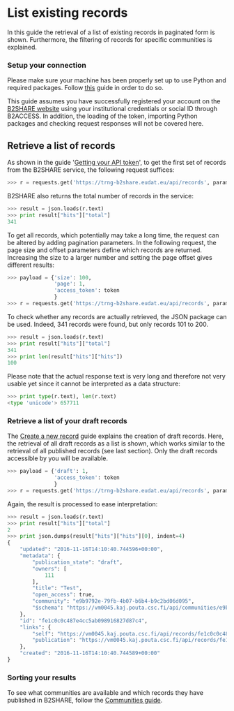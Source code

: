 # List existing records
In this guide the retrieval of a list of existing records in paginated form is shown. Furthermore, the filtering of records for specific communities is explained.

### Setup your connection
Please make sure your machine has been properly set up to use Python and required packages. Follow [this](A_Setup_and_install.md) guide in order to do so.

This guide assumes you have successfully registered your account on the [B2SHARE website](https://trng-b2share.eudat.eu) using your institutional credentials or social ID through B2ACCESS. In addition, the loading of the token, importing Python packages and checking request responses will not be covered here.

## Retrieve a list of records
As shown in the guide '[Getting your API token](00_Getting_your_API_token.md)', to get the first set of records from the B2SHARE service, the following request suffices:

```python
>>> r = requests.get('https://trng-b2share.eudat.eu/api/records', params={'access_token': token}, verify=False)
```

B2SHARE also returns the total number of records in the service:

```python
>>> result = json.loads(r.text)
>>> print result["hits"]["total"]
341
```

To get all records, which potentially may take a long time, the request can be altered by adding pagination parameters. In the following request, the page size and offset parameters define which records are returned. Increasing the size to a larger number and setting the page offset gives different results:

```python
>>> payload = {'size': 100,
               'page': 1,
               'access_token': token
               }
>>> r = requests.get('https://trng-b2share.eudat.eu/api/records', params=payload, verify=False)
```

To check whether any records are actually retrieved, the JSON package can be used. Indeed, 341 records were found, but only records 101 to 200.

```python
>>> result = json.loads(r.text)
>>> print result["hits"]["total"]
341
>>> print len(result["hits"]["hits"])
100
```

Please note that the actual response text is very long and therefore not very usable yet since it cannot be interpreted as a data structure:

```python
>>> print type(r.text), len(r.text)
<type 'unicode'> 657711
```

### Retrieve a list of your draft records
The [Create a new record](05_Create_new_record.md) guide explains the creation of draft records. Here, the retrieval of all draft records as a list is shown, which works similar to the retrieval of all published records (see last section). Only the draft records accessible by you will be available.

```python
>>> payload = {'draft': 1,
               'access_token': token
               }
>>> r = requests.get('https://trng-b2share.eudat.eu/api/records', params=payload, verify=False)
```

Again, the result is processed to ease interpretation:
```python
>>> result = json.loads(r.text)
>>> print result["hits"]["total"]
2
>>> print json.dumps(result["hits"]["hits"][0], indent=4)
{
    "updated": "2016-11-16T14:10:40.744596+00:00",
    "metadata": {
        "publication_state": "draft",
        "owners": [
            111
        ],
        "title": "Test",
        "open_access": true,
        "community": "e9b9792e-79fb-4b07-b6b4-b9c2bd06d095",
        "$schema": "https://vm0045.kaj.pouta.csc.fi/api/communities/e9b9792e-79fb-4b07-b6b4-b9c2bd06d095/schemas/0#/draft_json_schema"
    },
    "id": "fe1c0c0c487e4cc5ab098916827d87c4",
    "links": {
        "self": "https://vm0045.kaj.pouta.csc.fi/api/records/fe1c0c0c487e4cc5ab098916827d87c4/draft",
        "publication": "https://vm0045.kaj.pouta.csc.fi/api/records/fe1c0c0c487e4cc5ab098916827d87c4"
    },
    "created": "2016-11-16T14:10:40.744589+00:00"
}
```

### Sorting your results

To see what communities are available and which records they have published in B2SHARE, follow the [Communities guide](03_Communities.md).